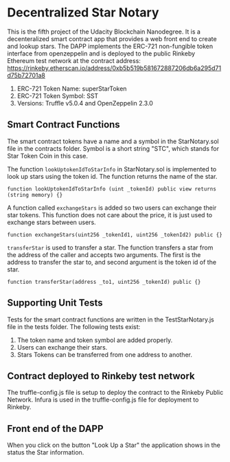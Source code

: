# Decentralized Star Notary

This is the fifth project of the Udacity Blockchain Nanodegree. It is a decenteralized smart contract app that provides a web front end to create and lookup stars. 
The DAPP implements the ERC-721 non-fungible token interface from openzeppelin and is deployed to the public Rinkeby Ethereum test network at the contract address:  
https://rinkeby.etherscan.io/address/0xb5b519b581672887206db6a295d71d75b72701a8

1. ERC-721 Token Name: superStarToken
2. ERC-721 Token Symbol: SST
3. Versions: Truffle v5.0.4 and OpenZeppelin 2.3.0


## Smart Contract Functions

The smart contract tokens have a name and a symbol in the StarNotary.sol file in the contracts folder.
Symbol is a short string "STC", which stands for Star Token Coin in this case. 

The function `lookUptokenIdToStarInfo` in StarNotary.sol is implemented to look up stars using the token id. The function returns the name of the star.

```
function lookUptokenIdToStarInfo (uint _tokenId) public view returns (string memory) {}
```

A function called `exchangeStars` is added so two users can exchange their star tokens. This function does not care about the price, it is just used to exchange stars between users.

```
function exchangeStars(uint256 _tokenId1, uint256 _tokenId2) public {} 
```

`transferStar` is used to transfer a star. The function transfers a star from the address of the caller and accepts two arguments. The first is the address to transfer the star to, and second argument is the token id of the star.

```
function transferStar(address _to1, uint256 _tokenId) public {} 
```


## Supporting Unit Tests

Tests for the smart contract functions are written in the TestStarNotary.js file in the tests folder.
The following tests exist: 

1. The token name and token symbol are added properly.
2. Users can exchange their stars.
3. Stars Tokens can be transferred from one address to another.

## Contract deployed to Rinkeby test network

The truffle-config.js file is setup to deploy the contract to the Rinkeby Public Network.
Infura is used in the truffle-config.js file for deployment to Rinkeby.

## Front end of the DAPP

When you click on the button "Look Up a Star" the application shows in the status the Star information.
